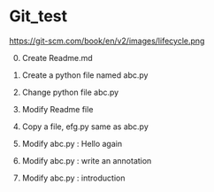 # Git_test


https://git-scm.com/book/en/v2/images/lifecycle.png



0. Create Readme.md

1. Create a python file named abc.py

2. Change python file abc.py

3. Modify Readme file

4. Copy a file, efg.py  same as abc.py

5. Modify abc.py : Hello again

6. Modify abc.py : write an annotation

7. Modify abc.py : introduction
